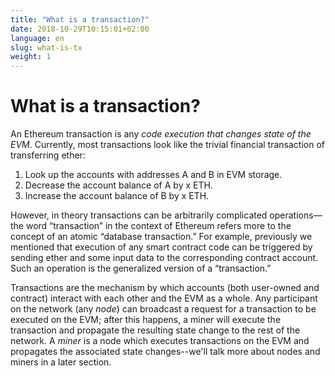 ```yaml
---
title: "What is a transaction?"
date: 2018-10-29T10:15:01+02:00
language: en
slug: what-is-tx
weight: 1
---
```


# What is a transaction?

An Ethereum transaction is any *code execution that changes state of the EVM*. Currently, most transactions look like the trivial financial transaction of transferring ether:

1. Look up the accounts with addresses A and B in EVM storage. 
2. Decrease the account balance of A by x ETH.
3. Increase the account balance of B by x ETH.

However, in theory transactions can be arbitrarily complicated operations—the word “transaction” in the context of Ethereum refers more to the concept of an atomic “database transaction.” For example, previously we mentioned that execution of any smart contract code can be triggered by sending ether and some input data to the corresponding contract account. Such an operation is the generalized version of a “transaction.” 

Transactions are the mechanism by which accounts (both user-owned and contract) interact with each other and the EVM as a whole. Any participant on the network (any *node*) can broadcast a request for a transaction to be executed on the EVM; after this happens, a miner will execute the transaction and propagate the resulting state change to the rest of the network. A *miner* is a node which executes transactions on the EVM and propagates the associated state changes--we'll talk more about nodes and miners in a later section. 